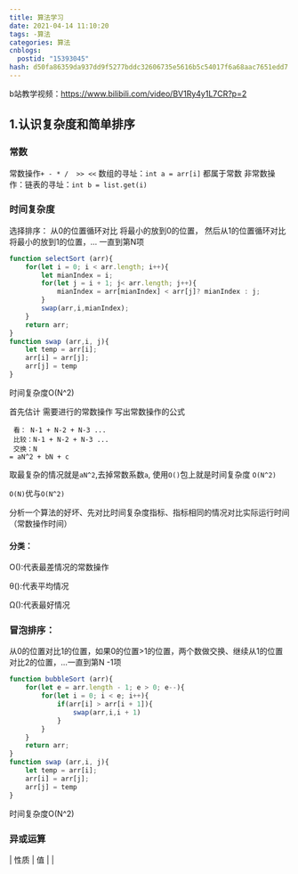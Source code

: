 ```yaml
---
title: 算法学习
date: 2021-04-14 11:10:20
tags: -算法
categories: 算法
cnblogs:
  postid: "15393045"
hash: d50fa86359da937dd9f5277bddc32606735e5616b5c54017f6a68aac7651edd7
---
```


b站教学视频：https://www.bilibili.com/video/BV1Ry4y1L7CR?p=2

## 1.认识复杂度和简单排序

### 常数
常数操作` + - * /  >> << ` 数组的寻址：`int a = arr[i]` 都属于常数
非常数操作：链表的寻址：`int b = list.get(i)`


### 时间复杂度
选择排序： 从0的位置循环对比 将最小的放到0的位置， 然后从1的位置循环对比 将最小的放到1的位置，... 一直到第N项

```js
function selectSort (arr){
    for(let i = 0; i < arr.length; i++){
        let mianIndex = i;
        for(let j = i + 1; j< arr.length; j++){
            mianIndex = arr[mianIndex] < arr[j]? mianIndex : j;
        }
        swap(arr,i,mianIndex);
    }
    return arr;
}
function swap (arr,i, j){
    let temp = arr[i];
    arr[i] = arr[j];
    arr[j] = temp
}
```

时间复杂度O(N^2)

首先估计 需要进行的常数操作
写出常数操作的公式

```
 看： N-1 + N-2 + N-3 ...
 比较：N-1 + N-2 + N-3 ...
 交换：N
= aN^2 + bN + c
```
取最复杂的情况就是`aN^2`,去掉常数系数`a`, 使用`O()`包上就是时间复杂度 `O(N^2)`

`O(N)`优与`O(N^2)`

分析一个算法的好坏、先对比时间复杂度指标、指标相同的情况对比实际运行时间（常数操作时间）

#### 分类：

O():代表最差情况的常数操作

θ():代表平均情况

Ω():代表最好情况

### 冒泡排序：

从0的位置对比1的位置，如果0的位置>1的位置，两个数做交换、继续从1的位置对比2的位置，...一直到第N -1项

```js
function bubbleSort (arr){
  	for(let e = arr.length - 1; e > 0; e--){
        for(let i = 0; i < e; i++){
            if(arr[i] > arr[i + 1]){
                swap(arr,i,i + 1)
            }
        }
    }
    return arr;
}
function swap (arr,i, j){
    let temp = arr[i];
    arr[i] = arr[j];
    arr[j] = temp
}
```

时间复杂度O(N^2)

### 异或运算

| 性质  | 值                                                           |
| 